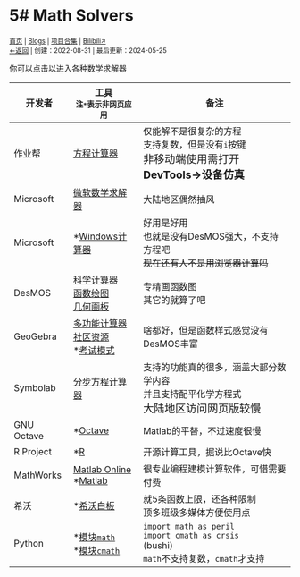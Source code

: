 # 5# Math Solvers
<small><a href="/">首页</a> | <a href="/blogs">Blogs</a> | <a href="/Project">项目合集</a> | <a href="https://space.bilibili.com/1987247870">Bilibili↗</a><br><a href="../../">←返回</a> |
 创建：2022-08-31 | 最后更新：2024-05-25</small><br>

你可以点击以进入各种数学求解器

| 开发者 | 工具<br><small>注`*`表示非网页应用</small> | 备注 |
|-|-------|-------|
| 作业帮 | [方程计算器](https://www.zybang.com/static/question/m-calculator/m-calculator.html) | 仅能解不是很复杂的方程<br>支持复数，但是没有``i``按键<br><big>非移动端使用需打开**DevTools→设备仿真**</big> |
| Microsoft | [微软数学求解器](https://mathsolver.microsoft.com/zh/solver) | 大陆地区偶然抽风 |
| Microsoft | *[Windows计算器](https://kdxhub.github.io/api/jump.htm?back=1&u=ms-windows-store://pdp/?ProductId=9WZDNCRFHVN5) | 好用是好用<br>也就是没有DesMOS强大，不支持方程吧<br>~~现在还有人不是用浏览器计算吗~~ |
| DesMOS | [科学计算器](https://www.desmos.com/scientific?lang=zh-CN)<br>[函数绘图](https://www.desmos.com/calculator?lang=zh-CN)<br>[几何画板](https://www.desmos.com/geometry?lang=zh-CN) | 专精画函数图<br>其它的就算了吧 |
| GeoGebra | [多功能计算器](https://www.geogebra.org/calculator)<br>[社区资源](https://www.geogebra.org/materials)<br>*[考试模式](https://www.geogebra.org/m/y3aufmy8) | 啥都好，但是函数样式感觉没有DesMOS丰富 |
| Symbolab | [分步方程计算器](https://www.symbolab.com/solver) | 支持的功能真的很多，涵盖大部分数学内容<br>并且支持配平化学方程式<br><big>大陆地区访问网页版较慢</big> |
| GNU Octave | *[Octave](https://octave.org/download) | Matlab的平替，不过速度很慢 |
| R Project | *[R](https://mirrors.tuna.tsinghua.edu.cn/CRAN/) | 开源计算工具，据说比Octave快 |
| MathWorks | [Matlab Online](https://ww2.mathworks.cn/products/matlab-online.html)<br>*[Matlab](https://ww2.mathworks.cn/products/matlab.html) | 很专业编程建模计算软件，可惜需要付费 |
| 希沃 | *[希沃白板](https://easinote.seewo.com/) | 就5条函数上限，还各种限制<br>顶多班级多媒体方便使用点 |
| Python | *[模块`math`](https://docs.python.org/zh-cn/3/library/math.html)<br> *[模块`cmath`](https://docs.python.org/zh-cn/3/library/cmath.html#module-cmath) | `import math as peril`<br>`import cmath as crsis`<br>(bushi)<br>`math`不支持复数，`cmath`才支持 |